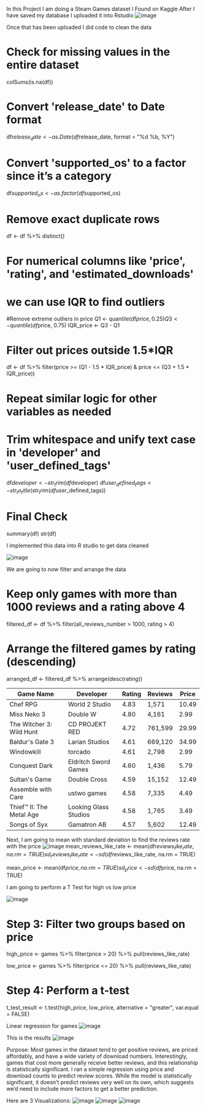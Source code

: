 In this Project I am doing a Steam Games dataset I Found on Kaggle 
After I have saved my database I uploaded it into Rstudio 
![image](https://github.com/user-attachments/assets/1e183569-2299-4097-b18c-5c382792f983)

Once that has been uploaded I did code to clean the data 

# Check for missing values in the entire dataset
colSums(is.na(df))

# Convert 'release_date' to Date format
df$release_date <- as.Date(df$release_date, format = "%d %b, %Y")

# Convert 'supported_os' to a factor since it’s a category
df$supported_os <- as.factor(df$supported_os)

# Remove exact duplicate rows
df <- df %>% distinct()

# For numerical columns like 'price', 'rating', and 'estimated_downloads'
# we can use IQR to find outliers

#Remove extreme outliers in price
Q1 <- quantile(df$price, 0.25)
Q3 <- quantile(df$price, 0.75)
IQR_price <- Q3 - Q1

# Filter out prices outside 1.5*IQR
df <- df %>%
  filter(price >= (Q1 - 1.5 * IQR_price) & price <= (Q3 + 1.5 * IQR_price))

# Repeat similar logic for other variables as needed

# Trim whitespace and unify text case in 'developer' and 'user_defined_tags'
df$developer <- str_trim(df$developer)
df$user_defined_tags <- str_to_title(str_trim(df$user_defined_tags))

# Final Check
summary(df)
str(df)

I implemented this data into R studio to get data cleaned 

![image](https://github.com/user-attachments/assets/920db610-fdb3-4423-8fbb-77a6957e8a52)

We are going to now filter and arrange the data 

# Keep only games with more than 1000 reviews and a rating above 4
filtered_df <- df %>%
  filter(all_reviews_number > 1000, rating > 4)

  # Arrange the filtered games by rating (descending)
arranged_df <- filtered_df %>%
  arrange(desc(rating))

| Game Name                | Developer             | Rating | Reviews | Price |
| ------------------------ | --------------------- | ------ | ------- | ----- |
| Chef RPG                 | World 2 Studio        | 4.83   | 1,571   | 10.49 |
| Miss Neko 3              | Double W              | 4.80   | 4,161   | 2.99  |
| The Witcher 3: Wild Hunt | CD PROJEKT RED        | 4.72   | 761,599 | 29.99 |
| Baldur's Gate 3          | Larian Studios        | 4.61   | 669,120 | 34.99 |
| Windowkill               | torcado               | 4.61   | 2,798   | 2.99  |
| Conquest Dark            | Eldritch Sword Games  | 4.60   | 1,436   | 5.79  |
| Sultan's Game            | Double Cross          | 4.59   | 15,152  | 12.49 |
| Assemble with Care       | ustwo games           | 4.58   | 7,335   | 4.49  |
| Thief™ II: The Metal Age | Looking Glass Studios | 4.58   | 1,765   | 3.49  |
| Songs of Syx             | Gamatron AB           | 4.57   | 5,602   | 12.49 |

Next, I am going to mean with standard deviation to find the reviews rate with the price 
![image](https://github.com/user-attachments/assets/6d9861bd-1936-4129-a8b2-35532e85324f)
mean_reviews_like_rate <- mean(df$reviews_like_rate, na.rm = TRUE)
sd_reviews_like_rate <- sd(df$reviews_like_rate, na.rm = TRUE)

mean_price <- mean(df$price, na.rm = TRUE)
sd_price <- sd(df$price, na.rm = TRUE)

I am going to perform a T Test for high vs low price 

![image](https://github.com/user-attachments/assets/afe19d1e-4907-41eb-98e9-2675be8d3ac7)

# Step 3: Filter two groups based on price
high_price <- games %>%
  filter(price > 20) %>%
  pull(reviews_like_rate)

low_price <- games %>%
  filter(price <= 20) %>%
  pull(reviews_like_rate)

# Step 4: Perform a t-test
t_test_result <- t.test(high_price, low_price,
                        alternative = "greater", 
                        var.equal = FALSE)

Linear regression for games 
![image](https://github.com/user-attachments/assets/08264e51-4108-4e09-b36f-85d0c429cf2d)

This is the results 
![image](https://github.com/user-attachments/assets/0271c322-a854-4eab-b27f-753785e9e59d)

Purpose:
Most games in the dataset tend to get positive reviews, are priced affordably, and have a wide variety of download numbers.
Interestingly, games that cost more generally receive better reviews, and this relationship is statistically significant.
I ran a simple regression using price and download counts to predict review scores. While the model is statistically significant, it doesn’t predict reviews very well on its own, which suggests we’d need to include more factors to get a better prediction.

Here are 3 Visualizations:
![image](https://github.com/user-attachments/assets/ad58a53e-f6ca-40a7-a560-e98c49da5a61)
![image](https://github.com/user-attachments/assets/33b46392-b9a6-4af6-ab40-1429e01b5033)
![image](https://github.com/user-attachments/assets/dfbdfff3-1560-4117-9a03-0a13848f281f)

